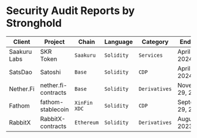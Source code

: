 # Security Audit Reports by Stronghold

| Client  | Project                            | Chain         | Language     | Category      | End Date           | Report  |
|---------|------------------------------------|---------------|--------------|---------------|--------------------|---------|
| Saakuru Labs | SKR Token | `Saakuru` | `Solidity` | `Services` | April 22, 2024 | [link](https://github.com/strongholdsec/audits/blob/main/SaakuruLabs/SKRToken/Saakuru%20Labs%20SKR%20Token%20Audit%20Report.pdf)
| SatsDao | Satoshi | `Base` | `Solidity` | `CDP` | April 20, 2024 | [link](https://github.com/strongholdsec/audits/blob/main/SatsDao/satoshi/SatsDao%20Satoshi%20Audit%20Report.pdf)
| Nether.Fi  | nether.fi-contracts | `Base` | `Solidity` | `Derivatives` | November 29, 2023 | [link](https://github.com/strongholdsec/audits/blob/main/NetherFi/netherFi-contracts/NetherFi%20Audit%20Report.pdf)
| Fathom  | fathom-stablecoin | `XinFin XDC` | `Solidity` | `CDP` | September 29, 2023 | [link](https://github.com/strongholdsec/audits/blob/main/Fathom/fathom-stablecoin/Fathom%20Stablecoin%20Audit%20Report.pdf)
| RabbitX | RabbitX-contracts | `Ethereum`    | `Solidity` | `Derivatives` | August 25, 2023    | [link](https://github.com/strongholdsec/audits/blob/main/RabbitX/RabbitX-contracts/RabbitX%20Audit%20Report.pdf)
